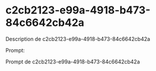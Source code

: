 # c2cb2123-e99a-4918-b473-84c6642cb42a

Description de c2cb2123-e99a-4918-b473-84c6642cb42a

Prompt:

Prompt de c2cb2123-e99a-4918-b473-84c6642cb42a